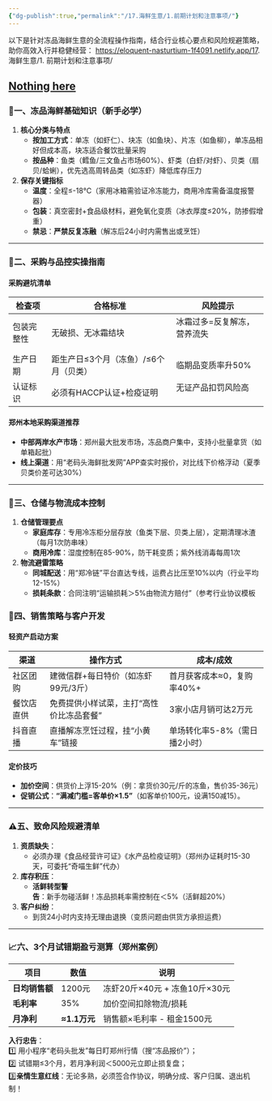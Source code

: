 ```yaml
---
{"dg-publish":true,"permalink":"/17.海鲜生意/1.前期计划和注意事项/"}
---
```


以下是针对冻品海鲜生意的全流程操作指南，结合行业核心要点和风险规避策略，助你高效入行并稳健经营：
https://eloquent-nasturtium-1f4091.netlify.app/17. 海鲜生意/1. 前期计划和注意事项/

[Nothing here](https://eloquent-nasturtium-1f4091.netlify.app/17.海鲜生意/1.前期计划和注意事项/)
---
### 🧊 ​**​一、冻品海鲜基础知识（新手必学）​**​
1. ​**​核心分类与特点​**​
    - ​**​按加工方式​**​：单冻（如虾仁）、块冻（如鱼块）、片冻（如鱼柳），单冻品相好但成本高，块冻适合餐饮批量采购
    - ​**​按品种​**​：鱼类（鳕鱼/三文鱼占市场60%）、虾类（白虾/对虾）、贝类（扇贝/蛤蜊），优先选高周转品类（如冻虾）降低库存压力
2. ​**​保存关键指标​**​
    - ​**​温度​**​：全程≤-18℃（家用冰箱需验证冷冻能力，商用冷库需备温度报警器）
    - ​**​包装​**​：真空密封+食品级材料，避免氧化变质（冰衣厚度≤20%，防掺假增重）
    - ​**​禁忌​**​：​**​严禁反复冻融​**​（解冻后24小时内需售出或烹饪）

---

### 🛒 ​**​二、采购与品控实操指南​**​

#### ​**​采购避坑清单​**​
| ​**​检查项​**​ | ​**​合格标准​**​          | ​**​风险提示​**​           |
| ----------- | --------------------- | ---------------------- |
| 包装完整性       | 无破损、无冰霜结块             | 冰霜过多=反复解冻，营养流失<br><br> |
| 生产日期        | 距生产日≤3个月（冻鱼）/≤6个月（贝类） | 临期品变质率升50%<br>         |
| 认证标识        | 必须有HACCP认证+检疫证明       | 无证产品扣罚风险高<br><br>      |
#### **郑州本地采购渠道推荐​**​
- ​**​中部两岸水产市场​**​：郑州最大批发市场，冻品商户集中，支持小批量拿货（如单箱起批）
- ​**​线上渠道​**​：用“老码头海鲜批发网”APP查实时报价，对比线下价格浮动（夏季贝类价差可达30%）

---
### 🚚 ​**​三、仓储与物流成本控制​**​

1. ​**​仓储管理要点​**​
    - ​**​家庭库存​**​：专用冷冻柜分层存放（鱼类下层、贝类上层），定期清理冰渣（每月1次防串味）
    - ​**​商用冷库​**​：湿度控制在85-90%，防干耗变质；紫外线消毒每周1次
2. ​**​物流避雷策略​**​
    - ​**​同城配送​**​：用“郑冷链”平台直达专线，运费占比压至10%以内（行业平均12-15%）
    - ​**​损耗条款​**​：合同注明“运输损耗＞5%由物流方赔付”（参考行业协议模板
### 🍳 ​**​四、销售策略与客户开发​**​

#### ​**​轻资产启动方案​**
| ​**​渠道​**​ | ​**​操作方式​**​          | ​**​成本/成效​**​     |
| ---------- | --------------------- | ----------------- |
| 社区团购       | 建微信群+每日特价（如冻虾99元/3斤）  | 首月获客成本≈0，复购率40%+  |
| 餐饮店直供      | 免费提供小样试菜，主打“高性价比冻品套餐” | 3家小店月销可达2万元       |
| 抖音直播       | 直播解冻烹饪过程，挂“小黄车”链接     | 单场转化率5-8%（需日播2小时） |
#### **定价技巧​**​

- ​**​加价空间​**​：供货价上浮15-20%（例：拿货价30元/斤的冻鱼，售价35-36元）
- ​**​促销公式​**​：​**​“满减门槛=客单价×1.5”​**​（如客单价100元，设满150减15）。

---

### ⚠️ ​**​五、致命风险规避清单​**​

1. ​**​资质缺失​**​：
    - 必须办理《食品经营许可证》《水产品检疫证明》（郑州办证耗时15-30天，可委托“奇喵生鲜”代办）
2. ​**​库存积压​**​：
    - ​**​活鲜转型警告​**​：新手勿碰活鲜！冻品损耗率需控制在＜5%（活鲜超20%）
3. ​**​客户纠纷​**​：
    - 到货24小时内支持无理由退换（变质问题由供货方承担运费）

---

### 📈 ​**​六、3个月试错期盈亏测算（郑州案例）​**
| **项目​**​      | ​**​数值​**​     | ​**​说明​**​            |
| ------------- | -------------- | --------------------- |
| ​**​日均销售额​**​ | 1200元          | 冻虾20斤×40元 + 冻鱼10斤×30元 |
| ​**​毛利率​**​   | 35%            | 加价空间扣除物流/损耗           |
| ​**​月净利​**​   | ​**​≈1.1万元​**​ | 销售额×毛利率 - 租金1500元     |
**入行忠告​**​：  
1️⃣ 用小程序“老码头批发”每日盯郑州行情（搜“冻品报价”）；  
2️⃣ 试错期≤3个月，若月净利润＜5000元立即止损复盘；  
3️⃣ ​**​亲情生意红线​**​：无论多熟，必须签合作协议，明确分成、客户归属、退出机制！